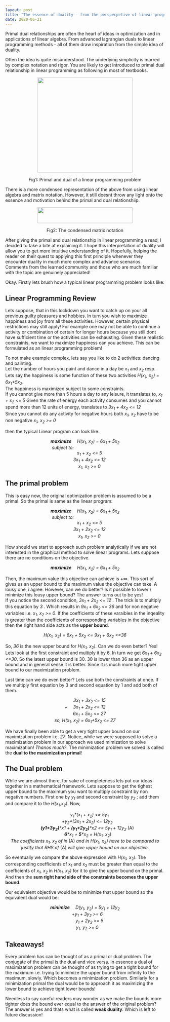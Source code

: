 ```yaml
---
layout: post
title: "The essence of duality - from the perspecpetive of linear programming"
date: 2020-06-21
---
```


Primal dual relationships are often the heart of ideas in optimization and in applications of linear algebra. From advanced lagrangian duals to linear programming methods - all of them draw inspiration from the simple idea of duality.

Often the idea is quite misunderstood. The underlying simplicity is marred by complex notation and rigor. You are likely to get introduced to primal dual relationship in linear programming as following in most of textbooks.
<p align="center">
<img src="https://anurag14.github.io/blog_resources/2020-06-21/primal-and-dual-problem-16-638.jpg" width="300" height="300" />
</p>
<p align ="center">
Fig1: Primal and dual of a linear programming problem
</p>


There is a more condensed representation of the above from using linear algebra and matrix notation. However, it still doesnt throw any light onto the essence and motivation behind the primal and dual relationshiip.
<p align="center">
<img src="https://anurag14.github.io/blog_resources/2020-06-21/matrix-primal-dual.png" width="300" height="50" /> 
</p>
<p align ="center">
Fig2: The condensed matrix notation
</p>

After giving the primal and dual relationship in linear programming a read, I decided to take a bite at explaining it. I hope this interpretation of duality will allow you to get more intuitive understanding of it. Hopefully, helping the reader on their quest to applying this first principle whenever they encounter duality in much more complex and advance scenarios. Comments from the learned community and those who are much familiar with the topic are genuinely appreciated!

Okay. Firstly lets brush how a typical linear programming problem looks like:

## Linear Programming Review 

Lets suppose, that in this lockdown you want to catch up on your all previous guilty pleasures and hobbies. In turn you wish to maximize happiness and joy from all these activities. However, certain physical restrictions may still apply! For example one may not be able to continue a activity or combination of certain for longer hours because you still dont have sufficient time or the activities can be exhausting. Given these realistic constraints, we want to maximize happiness can you achieve. This can be formulated as an linear programming problem! 

To not make example complex, lets say you like to do 2 activities: dancing and painting.  
Let the number of hours you paint and dance in a day be _x<sub>1</sub>_ and _x<sub>2</sub>_ resp.   
Lets say the happiness is some function of these two activities _H(x<sub>1</sub>, x<sub>2</sub>) = 6x<sub>1</sub>+5x<sub>2</sub>_.   
The happiness is maximized subject to some constraints.  
If you cannot give more than 5 hours a day to any leisure, it translates to, _x<sub>1</sub> + x<sub>2</sub> <= 5_ 
Given the rate of energy each activity consumes and you cannot spend more than 12 units of energy, translates to _3x<sub>1</sub> + 4x<sub>2</sub> <= 12_    
Since you cannot do any activity for negative hours both _x<sub>1</sub>, x<sub>2</sub>_ have to be non negative  _x<sub>1</sub>, x<sub>2</sub> >= 0_ 

then the typical Linear program can look like:  
<p align="center">
  <em><strong>maximize</strong>&emsp; H(x<sub>1</sub>, x<sub>2</sub>) = 6x<sub>1</sub> + 5x<sub>2</sub></em> <br>
  <em>subject to:&emsp;&emsp;&emsp;&emsp;&emsp;&emsp;&emsp;&emsp;&emsp;&emsp;</em><br>
  <em>&emsp;&emsp;x<sub>1</sub> + x<sub>2</sub> <= 5</em> <br>
  <em>&emsp;&emsp;3x<sub>1</sub> + 4x<sub>2</sub> <= 12</em> <br>
  <em>&emsp;&emsp;x<sub>1</sub>, x<sub>2</sub> >= 0 </em> 
</p>


## The primal problem 

This is easy now, the original optimization problem is assumed to be a primal. So the primal is same as the linear program:
<p align="center">
  <em><strong>maximize</strong>&emsp; H(x<sub>1</sub>, x<sub>2</sub>) = 6x<sub>1</sub> + 5x<sub>2</sub></em> <br>
  <em>subject to:&emsp;&emsp;&emsp;&emsp;&emsp;&emsp;&emsp;&emsp;&emsp;&emsp;</em><br>
  <em>&emsp;&emsp;x<sub>1</sub> + x<sub>2</sub> <= 5</em> <br>
  <em>&emsp;&emsp;3x<sub>1</sub> + 2x<sub>2</sub> <= 12</em> <br>
  <em>&emsp;&emsp;x<sub>1</sub>, x<sub>2</sub> >= 0 </em> 
</p>
How should we start to approach such problem analytically if we are not interested in the graphical method to solve linear programs. Lets suppose there are no conditions on the objective.

<p align="center">
  <em><strong>maximize</strong>&emsp; H(x<sub>1</sub>, x<sub>2</sub>) = 6x<sub>1</sub> + 5x<sub>2</sub></em> <br>
</p>

Then, the maximum value this objective can achieve is +∞. This sort of gives us an upper bound to the maximum value the objective can take. A lousy one, i agree. However, can we do better? Is it possible to lower / minimize this lousy upper bound? The answer turns out to be yes!  
If you notice the second condition, _3x<sub>1</sub> + 2x<sub>2</sub> <= 12_ . 
The trick is to multiply this equation by _3_ . Which results in _9x<sub>1</sub> + 6x<sub>2</sub> <= 36_ and for non negative variables i.e. _x<sub>1</sub>, x<sub>2</sub> >= 0_. If the coefficients of these varaibles in the inqeality is greater than the coefficients of corresponding variables in the objective then the right hand side acts as the **upper bound**.  
<p align="center">
  <em> H(x<sub>1</sub>, x<sub>2</sub>) = 6x<sub>1</sub> + 5x<sub>2</sub> <= 9x<sub>1</sub> + 6x<sub>2</sub> <=36 </em>
</p>

So, _36_ is the new upper bound for _H(x<sub>1</sub>, x<sub>2</sub>)_. Can we do even better? Yes! Lets look at the first constraint and multiply it by 6. In turn we get _6x<sub>1</sub> + 6x<sub>2</sub> <=30_. So the latest upper bound is 30. 30 is lower than 36 as an upper bound and in general sense it is better. Since it is much more tight upper bound to our maximization problem. 

Last time can we do even better? Lets use both the constraints at once. If we multiply first equation by 3 and second equation by 1 and add both of them.

<p align="center">
  <em>&emsp;&emsp;3x<sub>1</sub> + 3x<sub>2</sub> <= 15</em> <br>
  <em>+ &emsp;3x<sub>1</sub> + 2x<sub>2</sub> <= 12</em> <br>
  <em>&emsp;&emsp;6x<sub>1</sub> + 5x<sub>2</sub> <= 27 </em><br>
  <em>so, H(x<sub>1</sub>, x<sub>2</sub>) = 6x<sub>1</sub>+5x<sub>2</sub> <= 27 </em>
</p>

We have finally been able to get a very tight upper bound on our maximization problem i.e. _27_. Notice, while we were supposed to solve a maximization problem in our approach we used mimization to solve maximization! _Thanos much?_. The minimization problem we solved is called the **dual to the maximization primal**!

## The Dual problem

While we are almost there, for sake of completeness lets put our ideas together in a mathematical framework. Lets suppose to get the tighest upper bound to the maximum you want to multiply constraint by non negative numbers. First one by _y<sub>1</sub>_ and second constraint by _y<sub>2</sub>_ ; add them and compare it to the _H(x<sub>1</sub>,x<sub>2</sub>)_. Now, 
<p align="center">
  <em>&emsp;&emsp;y<sub>1</sub>*(x<sub>1</sub> + x<sub>2</sub>) <= 5y<sub>1</sub></em> <br>
  <em>&emsp;+y<sub>2</sub>*(3x<sub>1</sub> + 2x<sub>2</sub>) <= 12y<sub>2</sub></em> <br>
  <em>&emsp;<strong>(y1+3y<sub>2</sub>)</strong>*x1 + <strong>(y<sub>1</sub>+2y<sub>2</sub>)</strong>*x2 <= 5y<sub>1</sub> + 12y<sub>2</sub></em> (A)<br>
  <em>&emsp; <strong>6</strong>*x<sub>1</sub> + <strong>5</strong>*x<sub>2</sub> = H(x<sub>1</sub>, x<sub>2</sub>)</em> <br> 
  <em>The coefficients x<sub>1</sub>, x<sub>2</sub> of in </em> (A) <em> and in H(x<sub>1</sub>, x<sub>2</sub>) have to be compared to justify that RHS of</em> (A)<em> will give upper bound on our objective. </em>      
</p>
      
So eventually we compare the above expression with _H(x<sub>1</sub>, x<sub>2</sub>)_. The corresponding coefficients of x<sub>1</sub> and x<sub>2</sub> must be greater than equal to the coefficients of _x<sub>1</sub>, x<sub>2</sub>_ in _H(x<sub>1</sub>, x<sub>2</sub>)_ for it to give the upper bound on the primal. And then the **sum right hand side of the constraints becomes the upper bound.**

Our equivalent objective would be to minimize that upper bound so the equivalent dual would be:

<p align="center">
  <em><strong>minimize</strong>&emsp; D(y<sub>1</sub>, y<sub>2</sub>) = 5y<sub>1</sub> + 12y<sub>2</sub></em> <br>
  <em>&emsp;+y<sub>1</sub> + 3y<sub>2</sub> >= 6</em> <br>
  <em>&emsp;&emsp;y<sub>1</sub> + 2y<sub>2</sub> >= 5</em> <br>
      <em>&emsp;y<sub>1</sub>, y<sub>2</sub> >= 0</em> <br> 
</p>

## Takeaways!

Every problem has can be thought of as a primal or dual problem. The conjugate of the primal is the dual and vice versa. In essence a dual of maximization problem can be thought of as trying to get a tight bound for the maximum i.e. trying to minimize the upper bound from infinity to the maximum, slowly. Which becomes a minimization problem. Similarly for a minimization primal the dual would be to approach it as maximizing the lower bound to achieve tight lower bounds!

Needless to say careful readers may wonder as we make the bounds more tighter does the bound ever equal to the answer of the original problem? The answer is yes and thats what is called **weak duality**. Which is left to future discussion!
